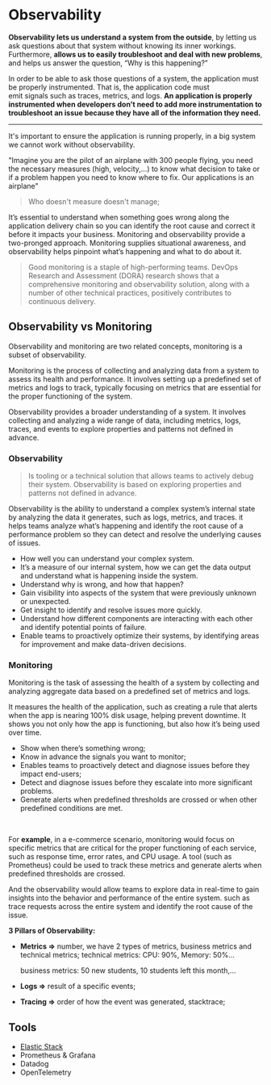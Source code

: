 # Observability

**Observability lets us understand a system from the outside**, by letting us ask questions about that system without knowing its inner workings. Furthermore, **allows us to easily troubleshoot and deal with new problems**, and helps us answer the question, “Why is this happening?”

In order to be able to ask those questions of a system, the application must be properly instrumented. That is, the application code must emit signals such as traces, metrics, and logs. **An application is properly instrumented when developers don’t need to add more instrumentation to troubleshoot an issue because they have all of the information they need.**

---

It's important to ensure the application is running properly, in a big system we cannot work without observability.

"Imagine you are the pilot of an airplane with 300 people flying, you need the necessary measures (high, velocity,...) to know what decision to take or if a problem happen you need to know where to fix. Our applications is an airplane"

> Who doesn't measure doesn't manage;

It’s essential to understand when something goes wrong along the application delivery chain so you can identify the root cause and correct it before it impacts your business. Monitoring and observability provide a two-pronged approach. Monitoring supplies situational awareness, and observability helps pinpoint what’s happening and what to do about it.

> Good monitoring is a staple of high-performing teams. DevOps Research and Assessment (DORA) research shows that a comprehensive monitoring and observability solution, along with a number of other technical practices, positively contributes to continuous delivery.

## Observability vs Monitoring

Observability and monitoring are two related concepts, monitoring is a subset of observability.

Monitoring is the process of collecting and analyzing data from a system to assess its health and performance. It involves setting up a predefined set of metrics and logs to track, typically focusing on metrics that are essential for the proper functioning of the system. 

Observability provides a broader understanding of a system. It involves collecting and analyzing a wide range of data, including metrics, logs, traces, and events to explore properties and patterns not defined in advance.

### Observability
> Is tooling or a technical solution that allows teams to actively debug their system. Observability is based on exploring properties and patterns not defined in advance.

Observability is the ability to understand a complex system’s internal state by analyzing the data it generates, such as logs, metrics, and traces. it helps teams analyze what’s happening and identify the root cause of a performance problem so they can detect and resolve the underlying causes of issues.

- How well you can understand your complex system.
- It’s a measure of our internal system, how we can get the data output and understand what is happening inside the system.
- Understand why is wrong, and how that happen?
- Gain visibility into aspects of the system that were previously unknown or unexpected.
- Get insight to identify and resolve issues more quickly.
- Understand how different components are interacting with each other and identify potential points of failure.
- Enable teams to proactively optimize their systems, by identifying areas for improvement and make data-driven decisions.

### Monitoring
Monitoring is the task of assessing the health of a system by collecting and analyzing aggregate data based on a predefined set of metrics and logs.

It measures the health of the application, such as creating a rule that alerts when the app is nearing 100% disk usage, helping prevent downtime. It shows you not only how the app is functioning, but also how it’s being used over time.

- Show when there’s something wrong;
- Know in advance the signals you want to monitor;
- Enables teams to proactively detect and diagnose issues before they impact end-users;
- Detect and diagnose issues before they escalate into more significant problems.
- Generate alerts when predefined thresholds are crossed or when other predefined conditions are met.

<br />

For **example**, in a e-commerce scenario, monitoring would focus on specific metrics that are critical for the proper functioning of each service, such as response time, error rates, and CPU usage. A tool (such as Prometheus) could be used to track these metrics and generate alerts when predefined thresholds are crossed.

And the observability would allow teams to explore data in real-time to gain insights into the behavior and performance of the entire system. such as trace requests across the entire system and identify the root cause of the issue.

**3 Pillars of Observability:**

- **Metrics ⇒** number, we have 2 types of metrics, business metrics and technical metrics;
    technical metrics: CPU: 90%, Memory: 50%...
    
    business metrics: 50 new students, 10 students left this month,...

- **Logs ⇒** result of a specific events;

- **Tracing ⇒** order of how the event was generated, stacktrace;


## Tools
- [Elastic Stack](elastic-stack)
- Prometheus & Grafana
- Datadog
- OpenTelemetry
